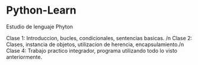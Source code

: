 # Python-Learn
Estudio de lenguaje Phyton

Clase 1: Introduccion, bucles, condicionales, sentencias basicas. /n
Clase 2: Clases, instancia de objetos, utilizacion de herencia, encapsulamiento./n
Clase 4: Trabajo practico integrador, programa utilizando todo lo visto anteriormente.
